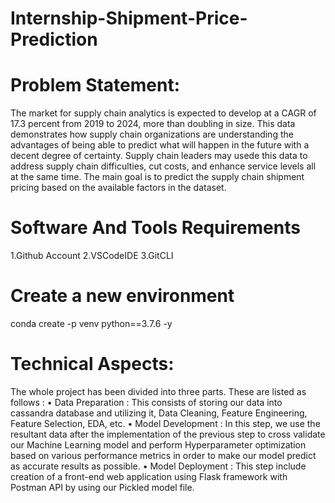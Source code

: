 # Internship-Shipment-Price-Prediction
# Problem Statement:
The market for supply chain analytics is expected to develop at a CAGR of 17.3 percent from 2019 to 2024, more than doubling in size. This data demonstrates how supply chain organizations are understanding the advantages of being able to predict what will happen in the future with a decent degree of certainty. Supply chain leaders may usede this data to address supply chain difficulties, cut costs, and enhance service levels all at the same time.
The main goal is to predict the supply chain shipment pricing based on the available factors in the dataset.
 # Software And Tools Requirements
1.Github Account
2.VSCodeIDE
3.GitCLI
# Create a new environment
conda create -p venv python==3.7.6 -y
# Technical Aspects:
The whole project has been divided into three parts. These are listed as follows :
• Data Preparation : This consists of storing our data into cassandra database and utilizing it, Data Cleaning, Feature Engineering, Feature Selection, EDA, etc.
• Model Development : In this step, we use the resultant data after the implementation of the previous step to cross validate our Machine Learning model and perform Hyperparameter optimization based on various performance metrics in order to make our model predict as accurate results as possible.
• Model Deployment : This step include creation of a front-end web application using Flask framework with Postman API by using our Pickled model file.
